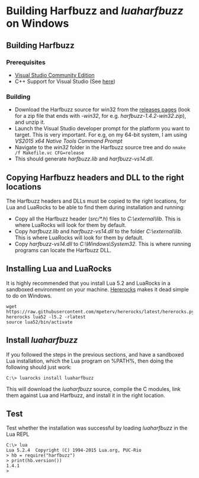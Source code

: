 # Building Harfbuzz and _luaharfbuzz_ on Windows

## Building Harfbuzz

### Prerequisites
* [Visual Studio Community Edition](https://www.visualstudio.com/vs/community/)
* C++ Support for Visual Studio (See [here](http://stackoverflow.com/questions/31953769/visual-studio-doesnt-have-cl-exe))

### Building
* Download the Harfbuzz source for win32 from the [releases pages](https://github.com/behdad/harfbuzz/releases) (look for a zip file that ends with _-win32_, for e.g. _harfbuzz-1.4.2-win32.zip_), and unzip it.
* Launch the Visual Studio developer prompt for the platform you want to target. This is very important. For e.g, on my 64-bit system, I am using _VS2015 x64 Native Tools Command Prompt_
* Navigate to the _win32_ folder in the Harfbuzz source tree and do `nmake /f Makefile.vc CFG=release`
* This should generate _harfbuzz.lib_ and _harfbuzz-vs14.dll_.

## Copying Harfbuzz headers and DLL to the right locations
The Harfbuzz headers and DLLs must be copied to the right locations, for Lua and LuaRocks to be able to find them during installation and running:

* Copy all the Harfbuzz header (_src/*.h_) files to _C:\external\lib_. This is where LuaRocks will look for them by default.
* Copy _harfbuzz.lib_ and _harfbuzz-vs14.dll_ to the folder _C:\external\lib_. This is where LuaRocks will look for them by default.
* Copy  _harfbuzz-vs14.dll_ to _C:\Windows\System32_. This is where running programs can locate the Harfbuzz DLL.

## Installing Lua and LuaRocks
It is highly recommended that you install Lua 5.2 and LuaRocks in a sandboxed environment on your machine. [Hererocks] makes it dead simple to do on Windows.

[Hererocks]:https://github.com/mpeterv/hererocks

```
wget https://raw.githubusercontent.com/mpeterv/hererocks/latest/hererocks.py
hererocks lua52 -l5.2 -rlatest
source lua52/bin/activate
```
## Install _luaharfbuzz_
If you followed the steps in the previous sections, and have a sandboxed Lua installation, which the Lua program on %PATH%, then doing the following should just work:

```
C:\> luarocks install luaharfbuzz
```

This will download the _luaharfbuzz_ source, compile the C modules, link them against Lua and Harfbuzz, and install it in the right location.

## Test
Test whether the installation was successful by loading _luaharfbuzz_ in the Lua REPL

```
C:\> lua
Lua 5.2.4  Copyright (C) 1994-2015 Lua.org, PUC-Rio
> hb = require("harfbuzz")
> print(hb.version())
1.4.1
>
```

